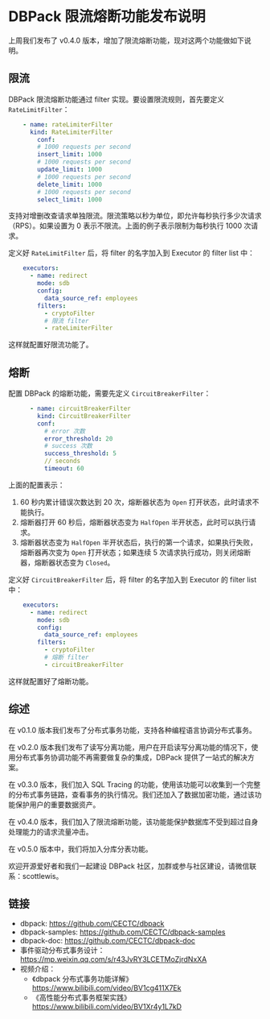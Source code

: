 # DBPack 限流熔断功能发布说明

上周我们发布了 v0.4.0 版本，增加了限流熔断功能，现对这两个功能做如下说明。

## 限流

DBPack 限流熔断功能通过 filter 实现。要设置限流规则，首先要定义 `RateLimitFilter`：

```yaml
    - name: rateLimiterFilter
      kind: RateLimiterFilter
        conf:
        # 1000 requests per second
        insert_limit: 1000
        # 1000 requests per second
        update_limit: 1000
        # 1000 requests per second
        delete_limit: 1000
        # 1000 requests per second
        select_limit: 1000
```

支持对增删改查请求单独限流。限流策略以秒为单位，即允许每秒执行多少次请求（RPS）。如果设置为 0 表示不限流。上面的例子表示限制为每秒执行 1000 次请求。

定义好 `RateLimitFilter` 后，将 filter 的名字加入到 Executor 的 filter list 中：

```yaml
    executors:
      - name: redirect
        mode: sdb
        config:
          data_source_ref: employees
        filters:
          - cryptoFilter
          # 限流 filter
          - rateLimiterFilter
```

这样就配置好限流功能了。

## 熔断

配置 DBPack 的熔断功能，需要先定义 `CircuitBreakerFilter`：

```yaml
      - name: circuitBreakerFilter
        kind: CircuitBreakerFilter
        conf:
          # error 次数
          error_threshold: 20
          # success 次数
          success_threshold: 5
          // seconds
          timeout: 60
```

上面的配置表示：

1. 60 秒内累计错误次数达到 20 次，熔断器状态为 `Open` 打开状态，此时请求不能执行。
2. 熔断器打开 60 秒后，熔断器状态变为 `HalfOpen` 半开状态，此时可以执行请求。
3. 熔断器状态变为 `HalfOpen` 半开状态后，执行的第一个请求，如果执行失败，熔断器再次变为 `Open` 打开状态；如果连续 5 次请求执行成功，则关闭熔断器，熔断器状态变为 `Closed`。

定义好 `CircuitBreakerFilter` 后，将 filter 的名字加入到 Executor 的 filter list 中：

```yaml
    executors:
      - name: redirect
        mode: sdb
        config:
          data_source_ref: employees
        filters:
          - cryptoFilter
          # 熔断 filter
          - circuitBreakerFilter
```

这样就配置好了熔断功能。

## 综述

在 v0.1.0 版本我们发布了分布式事务功能，支持各种编程语言协调分布式事务。

在 v0.2.0 版本我们发布了读写分离功能，用户在开启读写分离功能的情况下，使用分布式事务协调功能不再需要做复杂的集成，DBPack 提供了一站式的解决方案。

在 v0.3.0 版本，我们加入 SQL Tracing 的功能，使用该功能可以收集到一个完整的分布式事务链路，查看事务的执行情况。我们还加入了数据加密功能，通过该功能保护用户的重要数据资产。

在 v0.4.0 版本，我们加入了限流熔断功能，该功能能保护数据库不受到超过自身处理能力的请求流量冲击。

在 v0.5.0 版本中，我们将加入分库分表功能。

欢迎开源爱好者和我们一起建设 DBPack 社区，加群或参与社区建设，请微信联系：scottlewis。

## 链接

- dbpack: https://github.com/CECTC/dbpack
- dbpack-samples: https://github.com/CECTC/dbpack-samples
- dbpack-doc: https://github.com/CECTC/dbpack-doc
- 事件驱动分布式事务设计：https://mp.weixin.qq.com/s/r43JvRY3LCETMoZjrdNxXA
- 视频介绍：
  - 《dbpack 分布式事务功能详解》 https://www.bilibili.com/video/BV1cg411X7Ek
  - 《高性能分布式事务框架实践》https://www.bilibili.com/video/BV1Xr4y1L7kD